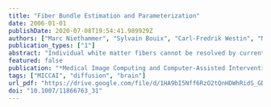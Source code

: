 ```yaml
---
title: "Fiber Bundle Estimation and Parameterization"
date: 2006-01-01
publishDate: 2020-07-08T19:54:41.989929Z
authors: ["Marc Niethammer", "Sylvain Bouix", "Carl-Fredrik Westin", "Martha Elizabeth Shenton"]
publication_types: ["1"]
abstract: "Individual white matter fibers cannot be resolved by current magnetic resonance (MR) technology. Many fibers of a fiber bundle will pass through an individual volume element (voxel). Individual visualized fiber tracts are thus the result of interpolation on a relatively coarse voxel grid, and an infinite number of them may be generated in a given volume by interpolation. This paper aims at creating a level set representation of a fiber bundle to describe this apparent continuum of fibers. It further introduces a coordinate system warped to the fiber bundle geometry, allowing for the definition of geometrically meaningful fiber bundle measures."
featured: false
publication: "*Medical Image Computing and Computer-Assisted Intervention - MICCAI 2006, 9th International Conference, Copenhagen, Denmark, October 1-6, 2006, Proceedings, Part II*"
tags: ["MICCAI", "diffusion", "brain"]
url_pdf: "https://drive.google.com/file/d/1HA9bI5Nff6RzO2tQnHDWhRidS_GDxGkw"
doi: "10.1007/11866763_31"
---
```


